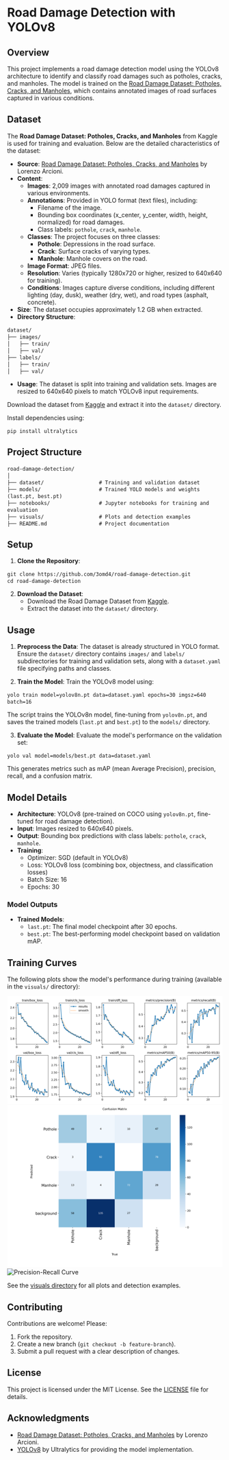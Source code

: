 # Road Damage Detection with YOLOv8

## Overview
This project implements a road damage detection model using the YOLOv8 architecture to identify and classify road damages such as potholes, cracks, and manholes. The model is trained on the [Road Damage Dataset: Potholes, Cracks, and Manholes](https://www.kaggle.com/datasets/lorenzoarcioni/road-damage-dataset-potholes-cracks-and-manholes), which contains annotated images of road surfaces captured in various conditions.

## Dataset
The **Road Damage Dataset: Potholes, Cracks, and Manholes** from Kaggle is used for training and evaluation. Below are the detailed characteristics of the dataset:

- **Source**: [Road Damage Dataset: Potholes, Cracks, and Manholes](https://www.kaggle.com/datasets/lorenzoarcioni/road-damage-dataset-potholes-cracks-and-manholes) by Lorenzo Arcioni.
- **Content**:
  - **Images**: 2,009 images with annotated road damages captured in various environments.
  - **Annotations**: Provided in YOLO format (text files), including:
    - Filename of the image.
    - Bounding box coordinates (x_center, y_center, width, height, normalized) for road damages.
    - Class labels: `pothole`, `crack`, `manhole`.
  - **Classes**: The project focuses on three classes:
    - **Pothole**: Depressions in the road surface.
    - **Crack**: Surface cracks of varying types.
    - **Manhole**: Manhole covers on the road.
  - **Image Format**: JPEG files.
  - **Resolution**: Varies (typically 1280x720 or higher, resized to 640x640 for training).
  - **Conditions**: Images capture diverse conditions, including different lighting (day, dusk), weather (dry, wet), and road types (asphalt, concrete).
- **Size**: The dataset occupies approximately 1.2 GB when extracted.
- **Directory Structure**:
```
dataset/
├── images/
│   ├── train/
│   ├── val/
├── labels/
│   ├── train/
│   ├── val/
```
- **Usage**: The dataset is split into training and validation sets. Images are resized to 640x640 pixels to match YOLOv8 input requirements.

Download the dataset from [Kaggle](https://www.kaggle.com/datasets/lorenzoarcioni/road-damage-dataset-potholes-cracks-and-manholes) and extract it into the `dataset/` directory.

Install dependencies using:
```
pip install ultralytics
```

## Project Structure
```
road-damage-detection/
│
├── dataset/                  # Training and validation dataset
├── models/                   # Trained YOLO models and weights (last.pt, best.pt)
├── notebooks/                # Jupyter notebooks for training and evaluation
├── visuals/                  # Plots and detection examples
├── README.md                 # Project documentation
```

## Setup
1. **Clone the Repository**:
```
git clone https://github.com/3omd4/road-damage-detection.git
cd road-damage-detection
```

2. **Download the Dataset**:
   - Download the Road Damage Dataset from [Kaggle](https://www.kaggle.com/datasets/lorenzoarcioni/road-damage-dataset-potholes-cracks-and-manholes).
   - Extract the dataset into the `dataset/` directory.

## Usage
1. **Preprocess the Data**:
   The dataset is already structured in YOLO format. Ensure the `dataset/` directory contains `images/` and `labels/` subdirectories for training and validation sets, along with a `dataset.yaml` file specifying paths and classes.

2. **Train the Model**:
   Train the YOLOv8 model using:
```
yolo train model=yolov8n.pt data=dataset.yaml epochs=30 imgsz=640 batch=16
```
   The script trains the YOLOv8n model, fine-tuning from `yolov8n.pt`, and saves the trained models (`last.pt` and `best.pt`) to the `models/` directory.

3. **Evaluate the Model**:
   Evaluate the model's performance on the validation set:
```
yolo val model=models/best.pt data=dataset.yaml
```
   This generates metrics such as mAP (mean Average Precision), precision, recall, and a confusion matrix.

## Model Details
- **Architecture**: YOLOv8 (pre-trained on COCO using `yolov8n.pt`, fine-tuned for road damage detection).
- **Input**: Images resized to 640x640 pixels.
- **Output**: Bounding box predictions with class labels: `pothole`, `crack`, `manhole`.
- **Training**:
  - Optimizer: SGD (default in YOLOv8)
  - Loss: YOLOv8 loss (combining box, objectness, and classification losses)
  - Batch Size: 16
  - Epochs: 30

### Model Outputs
- **Trained Models**:
  - `last.pt`: The final model checkpoint after 30 epochs.
  - `best.pt`: The best-performing model checkpoint based on validation mAP.

## Training Curves
The following plots show the model's performance during training (available in the `visuals/` directory):

![Training Curves](visuals/results.png)
![Confusion Matrix](visuals/confusion_matrix.png)
![Precision-Recall Curve](visuals/PR_curve.png)

See the [visuals directory](https://github.com/3omd4/road-damage-detection/tree/main/visuals) for all plots and detection examples.

## Contributing
Contributions are welcome! Please:
1. Fork the repository.
2. Create a new branch (`git checkout -b feature-branch`).
3. Submit a pull request with a clear description of changes.

## License
This project is licensed under the MIT License. See the [LICENSE](LICENSE) file for details.

## Acknowledgments
- [Road Damage Dataset: Potholes, Cracks, and Manholes](https://www.kaggle.com/datasets/lorenzoarcioni/road-damage-dataset-potholes-cracks-and-manholes) by Lorenzo Arcioni.
- [YOLOv8](https://github.com/ultralytics/ultralytics) by Ultralytics for providing the model implementation.
